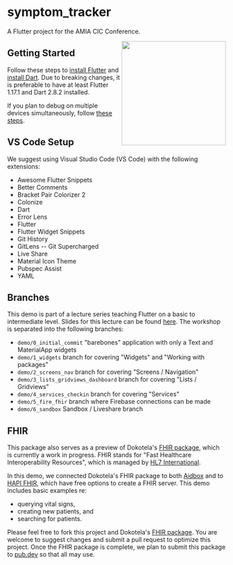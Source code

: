 # symptom_tracker

A Flutter project for the AMIA CIC Conference.

<img src="https://github.com/FireJuun/symptom_tracker/raw/master/symptom_tracker_demo.gif" align="right"  width="240">

## Getting Started

Follow these steps to [install Flutter][install_flutter] and [install Dart][install_dart]. Due to breaking changes, it is preferable to have at least Flutter 1.17.1 and Dart 2.8.2 installed.

If you plan to debug on multiple devices simultaneously, follow [these steps][multi_device].

## VS Code Setup

We suggest using Visual Studio Code (VS Code) with the following extensions:

- Awesome Flutter Snippets
- Better Comments
- Bracket Pair Colorizer 2
- Colonize
- Dart
- Error Lens
- Flutter
- Flutter Widget Snippets
- Git History
- GitLens -- Git Supercharged
- Live Share
- Material Icon Theme
- Pubspec Assist
- YAML

## Branches

This demo is part of a lecture series teaching Flutter on a basic to intermediate level. Slides for this lecture can be found [here][flutter_slides]. The workshop is separated into the following branches:

- `demo/0_initial_commit` "barebones" application with only a Text and MaterialApp widgets
- `demo/1_widgets` branch for covering "Widgets" and "Working with packages"
- `demo/2_screens_nav` branch for covering "Screens / Navigation"
- `demo/3_lists_gridviews_dashboard` branch for covering "Lists / Gridviews"
- `demo/4_services_checkin` branch for covering "Services"
- `demo/5_fire_fhir` branch where Firebase connections can be made
- `demo/6_sandbox` Sandbox / Liveshare branch

## FHIR

This package also serves as a preview of Dokotela's [FHIR package][fhir_package], which is currently a work in progress. FHIR stands for "Fast Healthcare Interoperability Resources", which is managed by [HL7 International][fhir_info].

In this demo, we connected Dokotela's FHIR package to both [Aidbox][aidbox] and to [HAPI FHIR][hapi_fhir], which have free options to create a FHIR server. This demo includes basic examples re:

- querying vital signs,
- creating new patients, and
- searching for patients.

Please feel free to fork this project and Dokotela's [FHIR package][fhir_package]. You are welcome to suggest changes and submit a pull request to optimize this project. Once the FHIR package is complete, we plan to submit this package to [pub.dev][pub] so that all may use.

<!-- Links -->

[install_flutter]: https://flutter.dev/docs/get-started/install
[install_dart]: https://dart.dev/get-dart
[multi_device]: https://github.com/flutter/flutter/wiki/Multi-device-debugging-in-VS-Code
[flutter_slides]: https://bit.ly/flutter_slides
[fhir_package]: https://github.com/Dokotela/fhir
[fhir_info]: https://www.hl7.org/fhir/overview.html
[aidbox]: https://www.health-samurai.io/aidbox
[hapi_fhir]: https://hapifhir.io/
[pub]: https://pub.dev
